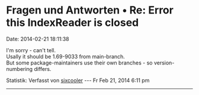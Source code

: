 Fragen und Antworten • Re: Error this IndexReader is closed
===========================================================

Date: 2014-02-21 18:11:38

I\'m sorry - can\'t tell.\
Usally it should be 1.69-9033 from main-branch.\
But some package-maintainers use their own branches - so
version-numbering differs.

Statistik: Verfasst von
[sixcooler](http://forum.yacy-websuche.de/memberlist.php?mode=viewprofile&u=274)
--- Fr Feb 21, 2014 6:11 pm

------------------------------------------------------------------------
